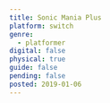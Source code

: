 ```yaml
---
title: Sonic Mania Plus
platform: switch
genre:
  - platformer
digital: false
physical: true
guide: false
pending: false
posted: 2019-01-06
---
```


